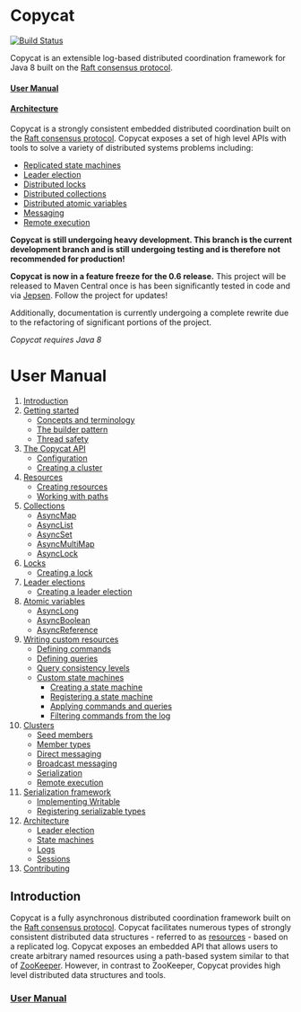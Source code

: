 Copycat
=======

[![Build Status](https://travis-ci.org/kuujo/copycat.png)](https://travis-ci.org/kuujo/copycat)

Copycat is an extensible log-based distributed coordination framework for Java 8 built on the
[Raft consensus protocol](https://raftconsensus.github.io/).

#### [User Manual](#user-manual)
#### [Architecture](#architecture)

Copycat is a strongly consistent embedded distributed coordination built on the
[Raft consensus protocol](https://raftconsensus.github.io/). Copycat exposes a set of high level APIs with tools to
solve a variety of distributed systems problems including:
* [Replicated state machines](#state-machines)
* [Leader election](#leader-elections)
* [Distributed locks](#locks)
* [Distributed collections](#collections)
* [Distributed atomic variables](#atomic-variables)
* [Messaging](#messaging)
* [Remote execution](#remote-execution)

**Copycat is still undergoing heavy development. This branch is the current development branch and is still undergoing
testing and is therefore not recommended for production!**

**Copycat is now in a feature freeze for the 0.6 release.** This project will be released to Maven Central once is has
been significantly tested in code and via [Jepsen](https://github.com/aphyr/jepsen). Follow the project for updates!

Additionally, documentation is currently undergoing a complete rewrite due to the refactoring of significant portions
of the project.

*Copycat requires Java 8*

User Manual
===========

1. [Introduction](#introduction)
1. [Getting started](#getting-started)
   * [Concepts and terminology](#concepts-and-terminology)
   * [The builder pattern](#the-builder-pattern)
   * [Thread safety](#thread-safety)
1. [The Copycat API](#the-copycat-api)
   * [Configuration](#configuration)
   * [Creating a cluster](#creating-a-cluster)
1. [Resources](#resources)
   * [Creating resources](#creating-resources)
   * [Working with paths](#working-with-paths)
1. [Collections](#collections)
   * [AsyncMap](#asyncmap)
   * [AsyncList](#asynclist)
   * [AsyncSet](#asyncset)
   * [AsyncMultiMap](#asyncmultimap)
   * [AsyncLock](#asynclock)
1. [Locks](#locks)
   * [Creating a lock](#creating-a-lock)
1. [Leader elections](#leader-elections)
   * [Creating a leader election](#creating-a-leader-election)
1. [Atomic variables](#atomic-variables)
   * [AsyncLong](#asynclong)
   * [AsyncBoolean](#asyncboolean)
   * [AsyncReference](#asyncreference)
1. [Writing custom resources](#writing-custom-resources)
   * [Defining commands](#defining-commands)
   * [Defining queries](#defining-queries)
   * [Query consistency levels](#query-consistency-levels)
   *  [Custom state machines](#custom-state-machines)
      * [Creating a state machine](#creating-a-state-machine)
      * [Registering a state machine](#registering-a-state-machine)
      * [Applying commands and queries](#applying-commands-and-queries)
      * [Filtering commands from the log](#filtering-commands-from-the-log)
1. [Clusters](#clusters)
   * [Seed members](#seed-members)
   * [Member types](#member-types)
   * [Direct messaging](#direct-messaging)
   * [Broadcast messaging](#broadcast-messaging)
   * [Serialization](#serialization)
   * [Remote execution](#remote-execution)
1. [Serialization framework](#serialization-framework)
   * [Implementing Writable](#implementing-writable)
   * [Registering serializable types](#registering-serializable-types)
1. [Architecture](#architecture)
   * [Leader election](#leader-election)
   * [State machines](#state-machines)
   * [Logs](#logs)
   * [Sessions](#sessions)
1. [Contributing](#contributing)

## Introduction

Copycat is a fully asynchronous distributed coordination framework built on the [Raft consensus protocol](https://raftconsensus.github.io/).
Copycat facilitates numerous types of strongly consistent distributed data structures - referred to as
[resources](#resources) - based on a replicated log. Copycat exposes an embedded API that allows users to create arbitrary
named resources using a path-based system similar to that of [ZooKeeper](http://zookeeper.apache.org). However, in
contrast to ZooKeeper, Copycat provides high level distributed data structures and tools.

### [User Manual](#user-manual)
